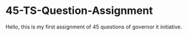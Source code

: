 # 45-TS-Question-Assignment
Hello, this is my first assignment of 45 questions of governor it initiative.
